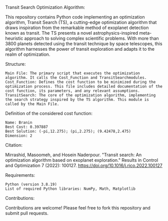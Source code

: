 Transit Search Optimization Algorithm:

This repository contains Python code implementing an optimization algorithm, Transit Search (TS), a cutting-edge optimization algorithm that draws inspiration from the remarkable method of exoplanet detection known as transit. The TS presents a novel astrophysics-inspired meta-heuristic approach to solving complex scientific problems. With more than 3800 planets detected using the transit technique by space telescopes, this algorithm harnesses the power of transit exploration and adapts it to the realm of optimization.


Structure:

    Main File: The primary script that executes the optimization algorithm. It calls the Cost_Function and TransitSearchmodules.
    Cost_Function: Defines the cost function to be minimized during the optimization process. This file includes detailed documentation of the cost function, its parameters, and any relevant assumptions.
    TransitSearch: The core of the optimization algorithm, implementing the search strategy inspired by the TS algorithm. This module is called by the Main File.

Definition of the considered cost function:

    Name: Branin
    Best Cost: 0.397887
    Best Solution: (-pi,12.275); (pi,2.275); (9.42478,2.475)
    Dimension: 2


Citation:

Mirrashid, Masoomeh, and Hosein Naderpour. "Transit search: An optimization algorithm based on exoplanet exploration." Results in Control and Optimization 7 (2022): 100127. https://doi.org/10.1016/j.rico.2022.100127


Requirements:

    Python (version 3.8.19)
    List of required Python libraries: NumPy, Math, Matplotlib


Contributions: 

Contributions are welcome! Please feel free to fork this repository and submit pull requests.


